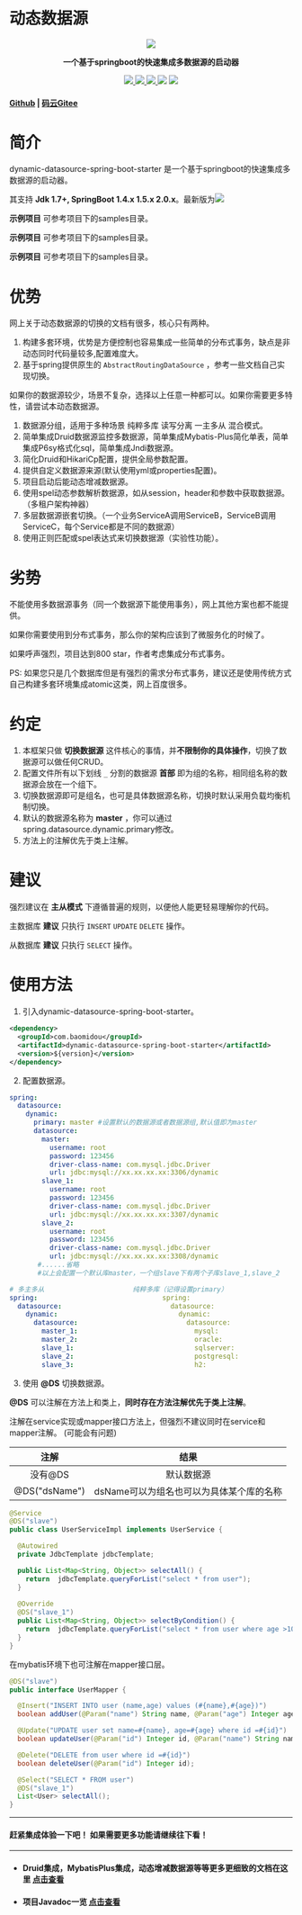 # 动态数据源

<p align="center">

<img src="https://s1.ax1x.com/2018/07/31/PwPVAA.png" border="0" />

</p>

<p align="center">
	<strong>一个基于springboot的快速集成多数据源的启动器</strong>
</p>

<p align="center">
    <a href="https://www.travis-ci.org/baomidou/dynamic-datasource-spring-boot-starter" target="_blank"/>
        <img src="https://www.travis-ci.org/baomidou/dynamic-datasource-spring-boot-starter.svg?branch=master" >
    <a href="http://mvnrepository.com/artifact/com.baomidou/dynamic-datasource-spring-boot-starter" target="_blank">
        <img src="https://maven-badges.herokuapp.com/maven-central/com.baomidou/dynamic-datasource-spring-boot-starter/badge.svg" >
    </a>
    <a href="http://www.apache.org/licenses/LICENSE-2.0.html" target="_blank">
        <img src="http://img.shields.io/:license-apache-brightgreen.svg" >
    </a>
    <a>
        <img src="https://img.shields.io/badge/JDK-1.7+-green.svg" >
    </a>
    <a>
        <img src="https://img.shields.io/badge/springBoot-1.4+_1.5+_2.0+-green.svg" >
    </a>
</p>

#### [Github](https://github.com/baomidou/dynamic-datasource-spring-boot-starter) | [码云Gitee](https://gitee.com/baomidou/dynamic-datasource-spring-boot-starter)

# 简介

dynamic-datasource-spring-boot-starter 是一个基于springboot的快速集成多数据源的启动器。

其支持 **Jdk 1.7+,    SpringBoot 1.4.x  1.5.x   2.0.x**。最新版为<img src="https://maven-badges.herokuapp.com/maven-central/com.baomidou/dynamic-datasource-spring-boot-starter/badge.svg" >

**示例项目** 可参考项目下的samples目录。

**示例项目** 可参考项目下的samples目录。

**示例项目** 可参考项目下的samples目录。

# 优势

网上关于动态数据源的切换的文档有很多，核心只有两种。

1. 构建多套环境，优势是方便控制也容易集成一些简单的分布式事务，缺点是非动态同时代码量较多,配置难度大。
2. 基于spring提供原生的 `AbstractRoutingDataSource` ，参考一些文档自己实现切换。

如果你的数据源较少，场景不复杂，选择以上任意一种都可以。如果你需要更多特性，请尝试本动态数据源。

1. 数据源分组，适用于多种场景 纯粹多库  读写分离  一主多从  混合模式。
2. 简单集成Druid数据源监控多数据源，简单集成Mybatis-Plus简化单表，简单集成P6sy格式化sql，简单集成Jndi数据源。
3. 简化Druid和HikariCp配置，提供全局参数配置。
4. 提供自定义数据源来源(默认使用yml或properties配置)。
5. 项目启动后能动态增减数据源。
6. 使用spel动态参数解析数据源，如从session，header和参数中获取数据源。（多租户架构神器）
7. 多层数据源嵌套切换。（一个业务ServiceA调用ServiceB，ServiceB调用ServiceC，每个Service都是不同的数据源）
8. 使用正则匹配或spel表达式来切换数据源（实验性功能）。

# 劣势

不能使用多数据源事务（同一个数据源下能使用事务），网上其他方案也都不能提供。 

如果你需要使用到分布式事务，那么你的架构应该到了微服务化的时候了。

如果呼声强烈，项目达到800 star，作者考虑集成分布式事务。

PS: 如果您只是几个数据库但是有强烈的需求分布式事务，建议还是使用传统方式自己构建多套环境集成atomic这类，网上百度很多。

# 约定

1. 本框架只做 **切换数据源** 这件核心的事情，并**不限制你的具体操作**，切换了数据源可以做任何CRUD。
2. 配置文件所有以下划线 `_` 分割的数据源 **首部** 即为组的名称，相同组名称的数据源会放在一个组下。
3. 切换数据源即可是组名，也可是具体数据源名称，切换时默认采用负载均衡机制切换。
4. 默认的数据源名称为  **master** ，你可以通过spring.datasource.dynamic.primary修改。
5. 方法上的注解优先于类上注解。

# 建议

强烈建议在 **主从模式** 下遵循普遍的规则，以便他人能更轻易理解你的代码。

主数据库  **建议**   只执行 `INSERT`   `UPDATE`  `DELETE` 操作。

从数据库  **建议**   只执行 `SELECT` 操作。

# 使用方法

1. 引入dynamic-datasource-spring-boot-starter。

```xml
<dependency>
  <groupId>com.baomidou</groupId>
  <artifactId>dynamic-datasource-spring-boot-starter</artifactId>
  <version>${version}</version>
</dependency>
```
2. 配置数据源。

```yaml
spring:
  datasource:
    dynamic:
      primary: master #设置默认的数据源或者数据源组,默认值即为master
      datasource:
        master:
          username: root
          password: 123456
          driver-class-name: com.mysql.jdbc.Driver
          url: jdbc:mysql://xx.xx.xx.xx:3306/dynamic
        slave_1:
          username: root
          password: 123456
          driver-class-name: com.mysql.jdbc.Driver
          url: jdbc:mysql://xx.xx.xx.xx:3307/dynamic
        slave_2:
          username: root
          password: 123456
          driver-class-name: com.mysql.jdbc.Driver
          url: jdbc:mysql://xx.xx.xx.xx:3308/dynamic
       #......省略
       #以上会配置一个默认库master，一个组slave下有两个子库slave_1,slave_2
```

```yaml
# 多主多从                      纯粹多库（记得设置primary）                   混合配置
spring:                               spring:                               spring:
  datasource:                           datasource:                           datasource:
    dynamic:                              dynamic:                              dynamic:
      datasource:                           datasource:                           datasource:
        master_1:                             mysql:                                master:
        master_2:                             oracle:                               slave_1:
        slave_1:                              sqlserver:                            slave_2:
        slave_2:                              postgresql:                           oracle_1:
        slave_3:                              h2:                                   oracle_2:
```

3. 使用  **@DS**  切换数据源。

**@DS** 可以注解在方法上和类上，**同时存在方法注解优先于类上注解**。

注解在service实现或mapper接口方法上，但强烈不建议同时在service和mapper注解。 (可能会有问题)

|     注解      |                   结果                   |
| :-----------: | :--------------------------------------: |
|    没有@DS    |                默认数据源                |
| @DS("dsName") | dsName可以为组名也可以为具体某个库的名称 |

```java
@Service
@DS("slave")
public class UserServiceImpl implements UserService {

  @Autowired
  private JdbcTemplate jdbcTemplate;

  public List<Map<String, Object>> selectAll() {
    return  jdbcTemplate.queryForList("select * from user");
  }
  
  @Override
  @DS("slave_1")
  public List<Map<String, Object>> selectByCondition() {
    return  jdbcTemplate.queryForList("select * from user where age >10");
  }
}
```
在mybatis环境下也可注解在mapper接口层。

```java
@DS("slave")
public interface UserMapper {

  @Insert("INSERT INTO user (name,age) values (#{name},#{age})")
  boolean addUser(@Param("name") String name, @Param("age") Integer age);

  @Update("UPDATE user set name=#{name}, age=#{age} where id =#{id}")
  boolean updateUser(@Param("id") Integer id, @Param("name") String name, @Param("age") Integer age);

  @Delete("DELETE from user where id =#{id}")
  boolean deleteUser(@Param("id") Integer id);

  @Select("SELECT * FROM user")
  @DS("slave_1")
  List<User> selectAll();
}
```

---


####                                                                                       赶紧集成体验一下吧！ 如果需要更多功能请继续往下看！

---



- #### Druid集成，MybatisPlus集成，动态增减数据源等等更多更细致的文档在这里     [点击查看](https://gitee.com/baomidou/dynamic-datasource-spring-boot-starter/wikis/pages)

- #### 项目Javadoc一览                  [点击查看](https://apidoc.gitee.com/baomidou/dynamic-datasource-spring-boot-starter/)

